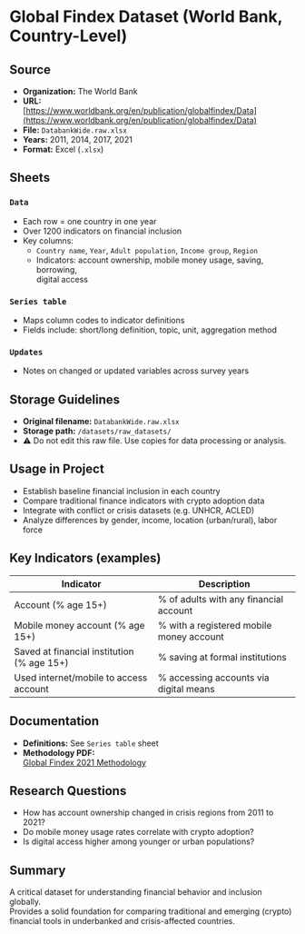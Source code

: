# Global Findex Dataset (World Bank, Country-Level)

## Source

- **Organization:** The World Bank  
- **URL:**  
  [https://www.worldbank.org/en/publication/globalfindex/Data](https://www.worldbank.org/en/publication/globalfindex/Data)  
- **File:** `DatabankWide.raw.xlsx`  
- **Years:** 2011, 2014, 2017, 2021  
- **Format:** Excel (`.xlsx`)

## Sheets

### `Data`

- Each row = one country in one year  
- Over 1200 indicators on financial inclusion  
- Key columns:  
  - `Country name`, `Year`, `Adult population`, `Income group`, `Region`  
  - Indicators: account ownership, mobile money usage, saving, borrowing,  
    digital access

### `Series table`

- Maps column codes to indicator definitions  
- Fields include: short/long definition, topic, unit, aggregation method

### `Updates`

- Notes on changed or updated variables across survey years

## Storage Guidelines

- **Original filename:** `DatabankWide.raw.xlsx`  
- **Storage path:** `/datasets/raw_datasets/`  
- ⚠️ Do not edit this raw file. Use copies for data processing or analysis.

## Usage in Project

- Establish baseline financial inclusion in each country  
- Compare traditional finance indicators with crypto adoption data  
- Integrate with conflict or crisis datasets (e.g. UNHCR, ACLED)  
- Analyze differences by gender, income, location (urban/rural), labor force

## Key Indicators (examples)

| Indicator                                   | Description                                          |
|--------------------------------------------|------------------------------------------------------|
| Account (% age 15+)                        | % of adults with any financial account              |
| Mobile money account (% age 15+)           | % with a registered mobile money account            |
| Saved at financial institution (% age 15+) | % saving at formal institutions                     |
| Used internet/mobile to access account     | % accessing accounts via digital means              |

## Documentation

- **Definitions:** See `Series table` sheet  
- **Methodology PDF:**  
  [Global Findex 2021 Methodology](https://globalfindex.worldbank.org/sites/globalfindex/files/2022-06/Global%20Findex%20Database%202021%20Methodology.pdf)

## Research Questions

- How has account ownership changed in crisis regions from 2011 to 2021?  
- Do mobile money usage rates correlate with crypto adoption?  
- Is digital access higher among younger or urban populations?

## Summary

A critical dataset for understanding financial behavior and inclusion globally.  
Provides a solid foundation for comparing traditional and emerging (crypto)  
financial tools in underbanked and crisis-affected countries.
